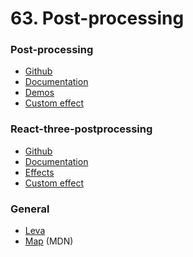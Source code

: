 # 63. Post-processing

### Post-processing

- [Github](https://github.com/pmndrs/postprocessing)
- [Documentation](https://pmndrs.github.io/postprocessing/public/docs/)
- [Demos](https://pmndrs.github.io/postprocessing/public/demo/)
- [Custom effect](https://github.com/pmndrs/postprocessing/wiki/Custom-Effects)

### React-three-postprocessing

- [Github](https://github.com/pmndrs/react-postprocessing)
- [Documentation](https://docs.pmnd.rs/react-postprocessing/introduction)
- [Effects](https://docs.pmnd.rs/react-postprocessing/effects/bloom)
- [Custom effect](https://docs.pmnd.rs/react-postprocessing/effects/custom-effects)

### General

- [Leva]()
- [Map]() (MDN)
